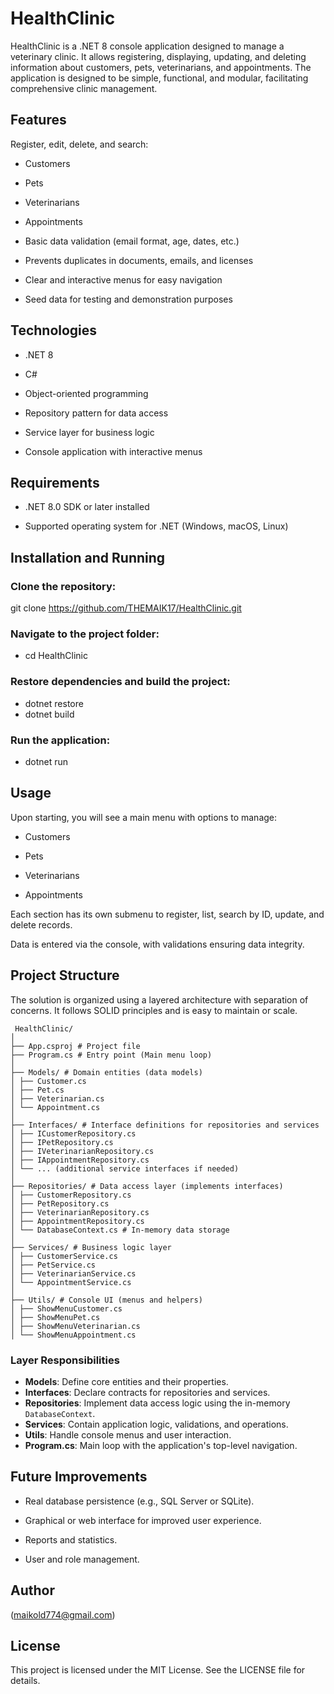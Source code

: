 
# HealthClinic

HealthClinic is a .NET 8 console application designed to manage a veterinary clinic. It allows registering, displaying, updating, and deleting information about customers, pets, veterinarians, and appointments. The application is designed to be simple, functional, and modular, facilitating comprehensive clinic management.

## Features

Register, edit, delete, and search:

- Customers

- Pets

- Veterinarians

- Appointments

- Basic data validation (email format, age, dates, etc.)

- Prevents duplicates in documents, emails, and licenses

- Clear and interactive menus for easy navigation

- Seed data for testing and demonstration purposes

## Technologies

- .NET 8

- C#

- Object-oriented programming

- Repository pattern for data access

- Service layer for business logic

- Console application with interactive menus

## Requirements

- .NET 8.0 SDK or later installed

- Supported operating system for .NET (Windows, macOS, Linux)

## Installation and Running

### Clone the repository:

git clone https://github.com/THEMAIK17/HealthClinic.git


### Navigate to the project folder:

- cd HealthClinic


### Restore dependencies and build the project:

- dotnet restore
- dotnet build


### Run the application:

- dotnet run 

## Usage

Upon starting, you will see a main menu with options to manage:

- Customers

- Pets

- Veterinarians

- Appointments

Each section has its own submenu to register, list, search by ID, update, and delete records.

Data is entered via the console, with validations ensuring data integrity.

## Project Structure

The solution is organized using a layered architecture with separation of concerns. It follows SOLID principles and is easy to maintain or scale.
```
 HealthClinic/
│
├── App.csproj # Project file
├── Program.cs # Entry point (Main menu loop)
│
├── Models/ # Domain entities (data models)
│ ├── Customer.cs
│ ├── Pet.cs
│ ├── Veterinarian.cs
│ └── Appointment.cs
│
├── Interfaces/ # Interface definitions for repositories and services
│ ├── ICustomerRepository.cs
│ ├── IPetRepository.cs
│ ├── IVeterinarianRepository.cs
│ ├── IAppointmentRepository.cs
│ └── ... (additional service interfaces if needed)
│
├── Repositories/ # Data access layer (implements interfaces)
│ ├── CustomerRepository.cs
│ ├── PetRepository.cs
│ ├── VeterinarianRepository.cs
│ ├── AppointmentRepository.cs
│ └── DatabaseContext.cs # In-memory data storage
│
├── Services/ # Business logic layer
│ ├── CustomerService.cs
│ ├── PetService.cs
│ ├── VeterinarianService.cs
│ └── AppointmentService.cs
│
├── Utils/ # Console UI (menus and helpers)
│ ├── ShowMenuCustomer.cs
│ ├── ShowMenuPet.cs
│ ├── ShowMenuVeterinarian.cs
│ └── ShowMenuAppointment.cs
```
### Layer Responsibilities

- **Models**: Define core entities and their properties.  
- **Interfaces**: Declare contracts for repositories and services.  
- **Repositories**: Implement data access logic using the in-memory `DatabaseContext`.  
- **Services**: Contain application logic, validations, and operations.  
- **Utils**: Handle console menus and user interaction.  
- **Program.cs**: Main loop with the application's top-level navigation.

## Future Improvements

- Real database persistence (e.g., SQL Server or SQLite).

- Graphical or web interface for improved user experience.

- Reports and statistics.

- User and role management.

## Author

(maikold774@gmail.com)

## License

This project is licensed under the MIT License. See the LICENSE file for details.